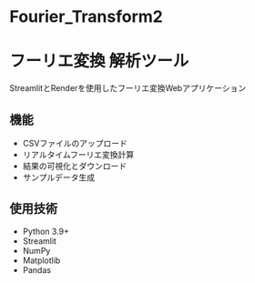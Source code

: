 # Fourier_Transform2

# フーリエ変換 解析ツール

StreamlitとRenderを使用したフーリエ変換Webアプリケーション

## 機能
- CSVファイルのアップロード
- リアルタイムフーリエ変換計算
- 結果の可視化とダウンロード
- サンプルデータ生成

## 使用技術
- Python 3.9+
- Streamlit
- NumPy
- Matplotlib
- Pandas
